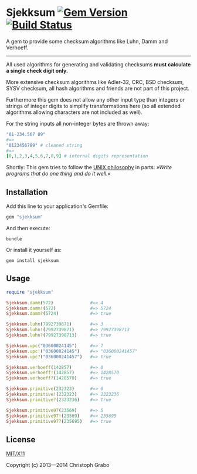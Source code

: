 # Sjekksum [![Gem Version](https://badge.fury.io/rb/sjekksum.png)](http://badge.fury.io/rb/sjekksum) [![Build Status](https://travis-ci.org/asaaki/sjekksum.png?branch=master)](https://travis-ci.org/asaaki/sjekksum)

A gem to provide some checksum algorithms like Luhn, Damm and Verhoeff.

----

All used algorithms for generating and validating checksums **must calculate a single check digit only.**

More extensive checksum algorithms like Adler-32, CRC, BSD checksum, SYSV checksum, all hash algorithms and friends are not part of this project.

Furthermore this gem does not allow any other input type than integers or strings of integer digits to simplify transformations here (so all extended algorithms allowing characters are not included as well).

For the string inputs all non-integer bytes are thrown away:

```ruby
"01-234.567 89"
#=>
"0123456789" # cleaned string
#=>
[0,1,2,3,4,5,6,7,8,9] # internal digits representation
```

Shortly: This gem tries to follow the [UNIX philosophy](http://en.wikipedia.org/wiki/Unix_philosophy) in parts: _»Write programs that do one thing and do it well.«_



## Installation

Add this line to your application's Gemfile:

```ruby
gem "sjekksum"
```

And then execute:

```shell
bundle
```

Or install it yourself as:

```shell
gem install sjekksum
```


## Usage

```ruby
require "sjekksum"

Sjekksum.damm(572)              #=> 4
Sjekksum.damm!(572)             #=> 5724
Sjekksum.damm?(5724)            #=> true

Sjekksum.luhn(7992739871)       #=> 3
Sjekksum.luhn!(7992739871)      #=> 79927398713
Sjekksum.luhn?(79927398713)     #=> true

Sjekksum.upc("03600024145")     #=> 7
Sjekksum.upc!("03600024145")    #=> "036000241457"
Sjekksum.upc?("036000241457")   #=> true

Sjekksum.verhoeff(142857)       #=> 0
Sjekksum.verhoeff!(142857)      #=> 1428570
Sjekksum.verhoeff?(1428570)     #=> true

Sjekksum.primitive(232323)      #=> 6
Sjekksum.primitive!(232323)     #=> 2323236
Sjekksum.primitive?(2323236)    #=> true

Sjekksum.primitive97(23569)     #=> 5
Sjekksum.primitive97!(23569)    #=> 235695
Sjekksum.primitive97?(235695)   #=> true
```



## License

[MIT/X11](./LICENSE)

Copyright (c) 2013—2014 Christoph Grabo
